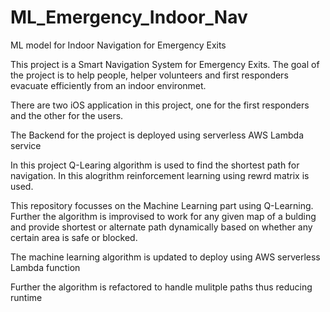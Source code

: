 # ML_Emergency_Indoor_Nav
ML model for Indoor Navigation for Emergency Exits

This project is a Smart Navigation System for Emergency Exits. The goal of the project is to help people, helper volunteers and first responders evacuate efficiently from an indoor environmet.

There are two iOS application in this project, one for the first responders and the other for the users. 

The Backend for the project is deployed using serverless AWS Lambda service

In this project Q-Learing algorithm is used to find the shortest path for navigation. In this alogrithm reinforcement learning using rewrd matrix is used.

This repository focusses on the Machine Learning part using Q-Learning. Further the algorithm is improvised to work for any given map of a bulding and provide shortest or alternate path dynamically based on whether any certain area is safe or blocked. 

The machine learning algorithm is updated to deploy using AWS serverless Lambda function

Further the algorithm is refactored to handle mulitple paths thus reducing runtime
